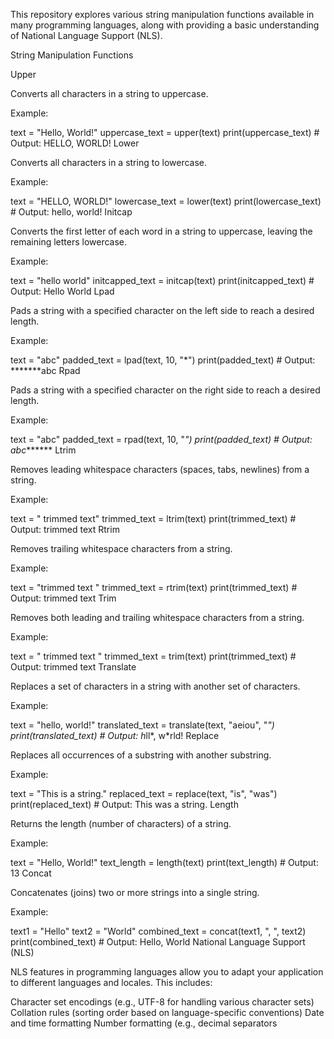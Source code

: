This repository explores various string manipulation functions available in many programming languages, along with providing a basic understanding of National Language Support (NLS).

String Manipulation Functions

Upper

Converts all characters in a string to uppercase.

Example:

text = "Hello, World!"
uppercase_text = upper(text)
print(uppercase_text)  # Output: HELLO, WORLD!
Lower

Converts all characters in a string to lowercase.

Example:

text = "HELLO, WORLD!"
lowercase_text = lower(text)
print(lowercase_text)  # Output: hello, world!
Initcap

Converts the first letter of each word in a string to uppercase, leaving the remaining letters lowercase.

Example:

text = "hello world"
initcapped_text = initcap(text)
print(initcapped_text)  # Output: Hello World
Lpad

Pads a string with a specified character on the left side to reach a desired length.

Example:

text = "abc"
padded_text = lpad(text, 10, "*")
print(padded_text)  # Output: *******abc
Rpad

Pads a string with a specified character on the right side to reach a desired length.

Example:

text = "abc"
padded_text = rpad(text, 10, "*")
print(padded_text)  # Output: abc*******
Ltrim

Removes leading whitespace characters (spaces, tabs, newlines) from a string.

Example:

text = "  trimmed text"
trimmed_text = ltrim(text)
print(trimmed_text)  # Output: trimmed text
Rtrim

Removes trailing whitespace characters from a string.

Example:

text = "trimmed text  "
trimmed_text = rtrim(text)
print(trimmed_text)  # Output: trimmed text
Trim

Removes both leading and trailing whitespace characters from a string.

Example:

text = "  trimmed text  "
trimmed_text = trim(text)
print(trimmed_text)  # Output: trimmed text
Translate

Replaces a set of characters in a string with another set of characters.

Example:

text = "hello, world!"
translated_text = translate(text, "aeiou", "*")
print(translated_text)  # Output: h*ll*, w*rld!
Replace

Replaces all occurrences of a substring with another substring.

Example:

text = "This is a string."
replaced_text = replace(text, "is", "was")
print(replaced_text)  # Output: This was a string.
Length

Returns the length (number of characters) of a string.

Example:

text = "Hello, World!"
text_length = length(text)
print(text_length)  # Output: 13
Concat

Concatenates (joins) two or more strings into a single string.

Example:

text1 = "Hello"
text2 = "World"
combined_text = concat(text1, ", ", text2)
print(combined_text)  # Output: Hello, World
National Language Support (NLS)

NLS features in programming languages allow you to adapt your application to different languages and locales. This includes:

Character set encodings (e.g., UTF-8 for handling various character sets)
Collation rules (sorting order based on language-specific conventions)
Date and time formatting
Number formatting (e.g., decimal separators
